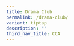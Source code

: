 ```yaml
---
title: Drama Club
permalink: /drama-club/
variant: tiptap
description: ""
third_nav_title: CCA
---
```

